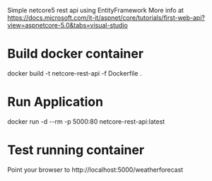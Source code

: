﻿Simple netcore5 rest api using EntityFramework
More info at https://docs.microsoft.com/it-it/aspnet/core/tutorials/first-web-api?view=aspnetcore-5.0&tabs=visual-studio

# Build docker container

docker build -t netcore-rest-api -f Dockerfile .

# Run Application

docker run -d --rm -p 5000:80 netcore-rest-api:latest

# Test running container

Point your browser to http://localhost:5000/weatherforecast
